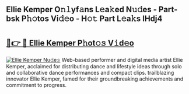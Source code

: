 ## Ellie Kemper O𝚗𝚕yf𝚊ns L𝚎a𝚔ed N𝚞𝚍es - Part-bsk P𝚑𝚘tos Vi𝚍𝚎o - H𝚘𝚝 Part L𝚎a𝚔s lHdj4

# <h2><a href="http://kf6tmxy.oniu.top/?m=Ellie+Kemper">🔗👉 🔴 Ellie Kemper P𝚑ot𝚘𝚜 V𝚒d𝚎o</a></h2>

[![Ellie Kemper Nu𝚍e𝚜](https://i.imgur.com/0qMVB7G.gif)](http://kf6tmxy.oniu.top/?m=Ellie+Kemper)
Web-based performer and digital media artist Ellie Kemper, acclaimed for distributing dance and lifestyle ideas through solo and collaborative dance performances and compact clips. trailblazing innovator Ellie Kemper, famed for their groundbreaking achievements and commitment to progress.  
